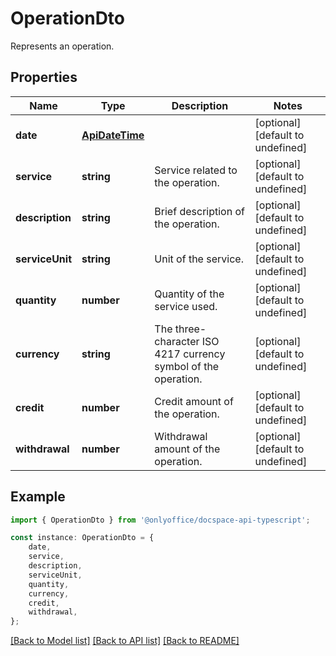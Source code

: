 # OperationDto

Represents an operation.

## Properties

Name | Type | Description | Notes
------------ | ------------- | ------------- | -------------
**date** | [**ApiDateTime**](ApiDateTime.md) |  | [optional] [default to undefined]
**service** | **string** | Service related to the operation. | [optional] [default to undefined]
**description** | **string** | Brief description of the operation. | [optional] [default to undefined]
**serviceUnit** | **string** | Unit of the service. | [optional] [default to undefined]
**quantity** | **number** | Quantity of the service used. | [optional] [default to undefined]
**currency** | **string** | The three-character ISO 4217 currency symbol of the operation. | [optional] [default to undefined]
**credit** | **number** | Credit amount of the operation. | [optional] [default to undefined]
**withdrawal** | **number** | Withdrawal amount of the operation. | [optional] [default to undefined]

## Example

```typescript
import { OperationDto } from '@onlyoffice/docspace-api-typescript';

const instance: OperationDto = {
    date,
    service,
    description,
    serviceUnit,
    quantity,
    currency,
    credit,
    withdrawal,
};
```

[[Back to Model list]](../README.md#documentation-for-models) [[Back to API list]](../README.md#documentation-for-api-endpoints) [[Back to README]](../README.md)
